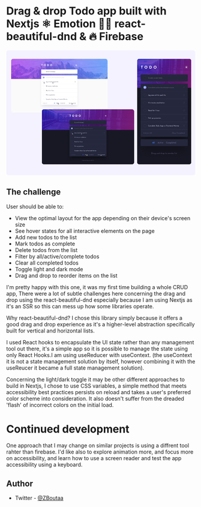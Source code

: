 # Drag & drop Todo app built with Nextjs ⚛️ Emotion 👩‍🎤 react-beautiful-dnd & 🔥 Firebase

![Design preview for the Todo app coding challenge](/public/design-preview.png)

## The challenge

User should be able to:

- View the optimal layout for the app depending on their device's screen size
- See hover states for all interactive elements on the page
- Add new todos to the list
- Mark todos as complete
- Delete todos from the list
- Filter by all/active/complete todos
- Clear all completed todos
- Toggle light and dark mode
- Drag and drop to reorder items on the list

I'm pretty happy with this one, it was my first time building a whole CRUD app, There were a lot of subtle challenges here concerning the drag and drop using the react-beautiful-dnd especially because I am using Nextjs as it's an SSR so this can mess up how some libraries operate.

Why react-beautiful-dnd? I chose this library simply because it offers a good drag and drop experience as it's a higher-level abstraction specifically built for vertical and horizontal lists.

I used React hooks to encapsulate the UI state rather than any management tool out there, it's a simple app so it is possible to manage the state using only React Hooks.I am using useReducer with useContext. (the useContext it is not a state management solution by itself, however combining it with the useReucer it became a full state management solution).

Concerning the light/dark toggle it may be other different approaches to build in Nextjs, I chose to use CSS variables, a simple method that meets accessibility best practices persists on reload and takes a user's preferred color scheme into consideration. It also doesn't suffer from the dreaded 'flash' of incorrect colors on the initial load.

# Continued development

One approach that I may change on similar projects is using a diffrent tool rahter than firebase. I'd like also to explore animation more, and focus more on accessibility, and learn how to use a screen reader and test the app accessibility using a keyboard.

## Author

<!-- - Website - [Zineb Boutaa](https://zineb-bou.github.io/) -->

- Twitter - [@ZBoutaa](https://twitter.com/ZBoutaa)
